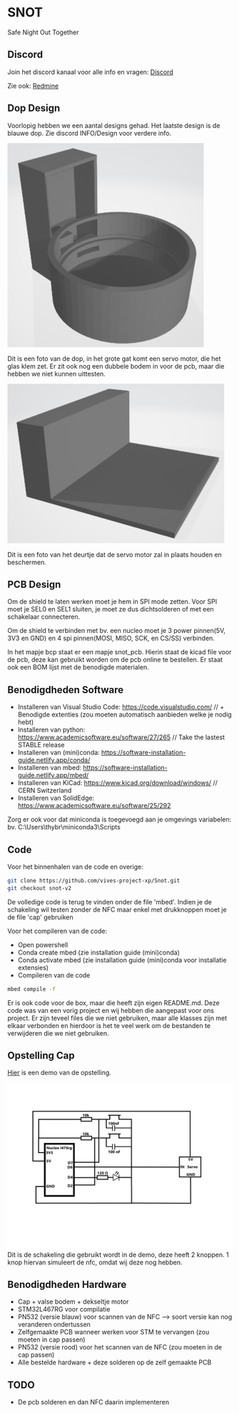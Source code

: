 # SNOT

Safe Night Out Together

## Discord

Join het discord kanaal voor alle info en vragen: [Discord](https://discord.gg/33ayYHaHzA)

Zie ook:  [Redmine](https://project.devbit.be/projects/snot)

## Dop Design

Voorlopig hebben we een aantal designs gehad. Het laatste design is de blauwe dop.
Zie discord INFO/Design voor verdere info.

![foto dop](3D-tekeningen/dop.PNG)

Dit is een foto van de dop, in het grote gat komt een servo motor, die het glas klem zet. Er zit ook nog een dubbele bodem in voor de pcb, maar die hebben we niet kunnen uittesten.

![foto deur](3D-tekeningen/deur.PNG)

Dit is een foto van het deurtje dat de servo motor zal in plaats houden en beschermen.

## PCB Design

Om de shield te laten werken moet je hem in SPI mode zetten. Voor SPI moet je SEL0 en SEL1 sluiten, je moet ze dus dichtsolderen of met een schakelaar connecteren.

Om de shield te verbinden met bv. een nucleo moet je 3 power pinnen(5V, 3V3 en GND) en 4 spi pinnen(MOSI, MISO, SCK, en CS/SS) verbinden.

In het mapje bcp staat er een mapje snot_pcb. Hierin staat de kicad file voor de pcb, deze kan gebruikt worden om de pcb online te bestellen. Er staat ook een BOM lijst met de benodigde materialen. 


## Benodigdheden Software

- Installeren van Visual Studio Code: <https://code.visualstudio.com/> // + Benodigde extenties (zou moeten automatisch aanbieden welke je nodig hebt)
- Installeren van python: <https://www.academicsoftware.eu/software/27/265> // Take the lastest STABLE release
- Installeren van (mini)conda: <https://software-installation-guide.netlify.app/conda/>
- Installeren van mbed: <https://software-installation-guide.netlify.app/mbed/>
- Installeren van KiCad: <https://www.kicad.org/download/windows/> // CERN Switzerland
- Installeren van SolidEdge: <https://www.academicsoftware.eu/software/25/292>

Zorg er ook voor dat miniconda is toegevoegd aan je omgevings variabelen: bv. C:\Users\thybr\miniconda3\Scripts

## Code

Voor het binnenhalen van de code en overige:
```bash
git clone https://github.com/vives-project-xp/Snot.git
git checkout snot-v2
```

De volledige code is terug te vinden onder de file 'mbed'.
Indien je de schakeling wil testen zonder de NFC maar enkel met drukknoppen moet je de file 'cap' gebruiken

Voor het compileren van de code:

- Open powershell
- Conda create mbed (zie installation guide (mini)conda)
- Conda activate mbed (zie installation guide (mini)conda voor installatie extensies)
- Compileren van de code
```bash 
mbed compile -f
```

Er is ook code voor de box, maar die heeft zijn eigen README.md.
Deze code was van een vorig project en wij hebben die aangepast voor ons project. Er zijn teveel files die we niet gebruiken, maar alle klasses zijn met elkaar verbonden en hierdoor is het te veel werk om de bestanden te verwijderen die we niet gebruiken.

## Opstelling Cap 

[Hier](https://www.instagram.com/reel/CrSmLBvvxVR/?utm_source=ig_web_copy_link) is een demo van de opstelling.

![schakeling](schakeling/schakeling.png)
Dit is de schakeling die gebruikt wordt in de demo, deze heeft 2 knoppen. 1 knop hiervan simuleert de nfc, omdat wij deze nog hebben.

## Benodigdheden Hardware

- Cap + valse bodem + dekseltje motor
- STM32L467RG voor compilatie
- PN532 (versie blauw) voor scannen van de NFC --> soort versie kan nog veranderen ondertussen
- Zelfgemaakte PCB wanneer werken voor STM te vervangen (zou moeten in cap passen)
- PN532 (versie rood) voor het scannen van de NFC (zou moeten in de cap passen)
- Alle bestelde hardware + deze solderen op de zelf gemaakte PCB

## TODO

- De pcb solderen en dan NFC daarin implementeren